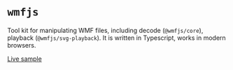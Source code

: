# `wmfjs`

Tool kit for manipulating WMF files, including decode (`@wmfjs/core`), playback (`@wmfjs/svg-playback`). It is written in Typescript, works in modern browsers.

[Live sample]()


